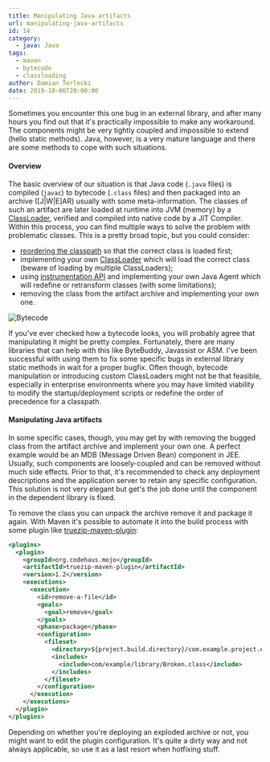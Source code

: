 ```yaml
---
title: Manipulating Java artifacts
url: manipulating-java-artifacts
id: 14
category:
  - java: Java
tags:
  - maven
  - bytecode
  - classloading
author: Damian Terlecki
date: 2019-10-06T20:00:00
---
```


Sometimes you encounter this one bug in an external library, and after many hours you find out that it's practically impossible to make any workaround. The components might be very tightly coupled and impossible to extend (hello static methods). Java, however, is a very mature language and there are some methods to cope with such situations.

#### Overview

The basic overview of our situation is that Java code (`.java` files) is compiled (`javac`) to bytecode (`.class` files) and then packaged into an archive ([J|W|E]AR) usually with some meta-information. The classes of such an artifact are later loaded at runtime into JVM (memory) by a [ClassLoader](https://docs.oracle.com/javase/10/docs/api/java/lang/ClassLoader.html), verified and compiled into native code by a JIT Compiler. Within this process, you can find multiple ways to solve the problem with problematic classes. This is a pretty broad topic, but you could consider:
- [reordering the classpath](https://docs.oracle.com/javase/8/docs/technotes/tools/windows/classpath.html#JSWOR590) so that the correct class is loaded first;
- implementing your own [ClassLoader](https://docs.oracle.com/javase/10/docs/api/java/lang/ClassLoader.html) which will load the correct class (beware of loading by multiple ClassLoaders);
- using [instrumentation API](https://docs.oracle.com/javase/10/docs/api/java/lang/instrument/package-summary.html) and implementing your own Java Agent which will redefine or retransform classes (with some limitations);
- removing the class from the artifact archive and implementing your own one.

<img src="/img/hq/bytecode.svg" alt="Bytecode" title="Bytecode">

If you've ever checked how a bytecode looks, you will probably agree that manipulating it might be pretty complex. Fortunately, there are many libraries that can help with this like ByteBuddy, Javassist or ASM. I've been successful with using them to fix some specific bugs in external library static methods in wait for a proper bugfix. Often though, bytecode manipulation or introducing custom ClassLoaders might not be that feasible, especially in enterprise environments where you may have limited viability to modify the startup/deployment scripts or redefine the order of precedence for a classpath.

#### Manipulating Java artifacts

In some specific cases, though, you may get by with removing the bugged class from the artifact archive and implement your own one. A perfect example would be an MDB (Message Driven Bean) component in JEE. Usually, such components are loosely-coupled and can be removed without much side effects. Prior to that, it's recommended to check any deployment descriptions and the application server to retain any specific configuration. This solution is not very elegant but get's the job done until the component in the dependent library is fixed.

To remove the class you can unpack the archive remove it and package it again. With Maven it's possible to automate it into the build process with some plugin like [truezip-maven-plugin](https://www.mojohaus.org/truezip/truezip-maven-plugin/):

```xml
<plugins>
  <plugin>
    <groupId>org.codehaus.mojo</groupId>
    <artifactId>truezip-maven-plugin</artifactId>
    <version>1.2</version>
    <executions>
      <execution>
        <id>remove-a-file</id>
        <goals>
          <goal>remove</goal>
        </goals>
        <phase>package</phase>
        <configuration>
          <fileset>
            <directory>${project.build.directory}/com.example.project.ear/lib/com.example.library.jar/</directory>
            <includes>
              <include>com/example/library/Broken.class</include>
            </includes>
          </fileset>
        </configuration>
      </execution>
    </executions>
  </plugin>
</plugins>
```

Depending on whether you're deploying an exploded archive or not, you might want to edit the plugin configuration. It's quite a dirty way and not always applicable, so use it as a last resort when hotfixing stuff.